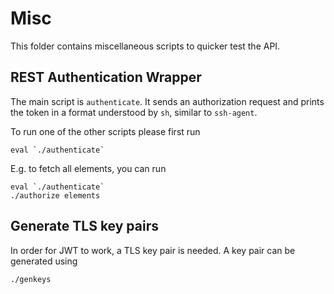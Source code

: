 # Misc
This folder contains miscellaneous scripts to quicker test the API.

## REST Authentication Wrapper
The main script is `authenticate`. It sends an authorization request and prints the token
in a format understood by `sh`, similar to `ssh-agent`.

To run one of the other scripts please first run

	eval `./authenticate`

E.g. to fetch all elements, you can run

	eval `./authenticate`
	./authorize elements

## Generate TLS key pairs
In order for JWT to work, a TLS key pair is needed. A key pair can be generated using

	./genkeys

